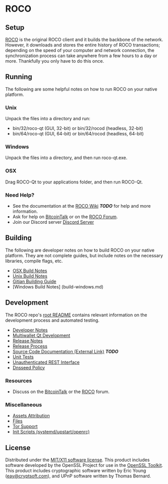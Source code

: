 ROCO
=====================

Setup
---------------------
[ROCO](http://roiyalcoin.pro/wallet) is the original ROCO client and it builds the backbone of the network. However, it downloads and stores the entire history of ROCO transactions; depending on the speed of your computer and network connection, the synchronization process can take anywhere from a few hours to a day or more. Thankfully you only have to do this once.

Running
---------------------
The following are some helpful notes on how to run ROCO on your native platform.

### Unix

Unpack the files into a directory and run:

- bin/32/roco-qt (GUI, 32-bit) or bin/32/rocod (headless, 32-bit)
- bin/64/roco-qt (GUI, 64-bit) or bin/64/rocod (headless, 64-bit)

### Windows

Unpack the files into a directory, and then run roco-qt.exe.

### OSX

Drag ROCO-Qt to your applications folder, and then run ROCO-Qt.

### Need Help?

* See the documentation at the [ROCO Wiki](https://en.roiyalcoin.pro/wiki/Main_Page) ***TODO***
for help and more information.
* Ask for help on [BitcoinTalk](https://bitcointalk.org) or on the [ROCO Forum](http://forum.roiyalcoin.pro/).
* Join our Discord server [Discord Server](https://discord.gg/S9adMgS)

Building
---------------------
The following are developer notes on how to build ROCO on your native platform. They are not complete guides, but include notes on the necessary libraries, compile flags, etc.

- [OSX Build Notes](build-osx.md)
- [Unix Build Notes](build-unix.md)
- [Gitian Building Guide](gitian-building.md)
- [Windows Build Notes] (build-windows.md)

Development
---------------------
The ROCO repo's [root README](https://github.com/ROCO-Core/ROCO/blob/master/README.md) contains relevant information on the development process and automated testing.

- [Developer Notes](developer-notes.md)
- [Multiwallet Qt Development](multiwallet-qt.md)
- [Release Notes](release-notes.md)
- [Release Process](release-process.md)
- [Source Code Documentation (External Link)](https://dev.visucore.com/bitcoin/doxygen/) ***TODO***
- [Unit Tests](unit-tests.md)
- [Unauthenticated REST Interface](REST-interface.md)
- [Dnsseed Policy](dnsseed-policy.md)


### Resources

* Discuss on the [BitcoinTalk](https://bitcointalk.org/index.php?topic=1262920.0) or the [ROCO](http://forum.roiyalcoin.pro/) forum.

### Miscellaneous
- [Assets Attribution](assets-attribution.md)
- [Files](files.md)
- [Tor Support](tor.md)
- [Init Scripts (systemd/upstart/openrc)](init.md)

License
---------------------
Distributed under the [MIT/X11 software license](http://www.opensource.org/licenses/mit-license.php).
This product includes software developed by the OpenSSL Project for use in the [OpenSSL Toolkit](https://www.openssl.org/). This product includes
cryptographic software written by Eric Young ([eay@cryptsoft.com](mailto:eay@cryptsoft.com)), and UPnP software written by Thomas Bernard.
